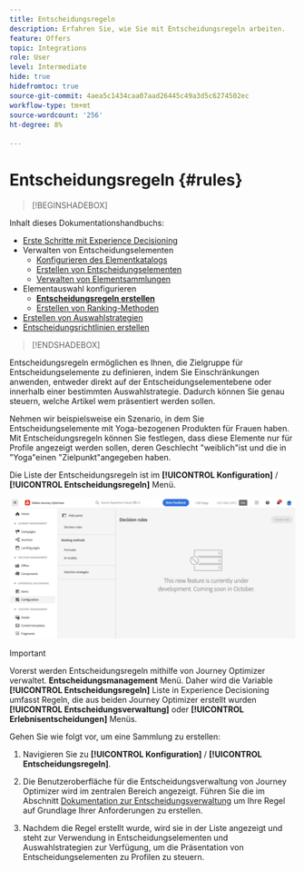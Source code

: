 ```yaml
---
title: Entscheidungsregeln
description: Erfahren Sie, wie Sie mit Entscheidungsregeln arbeiten.
feature: Offers
topic: Integrations
role: User
level: Intermediate
hide: true
hidefromtoc: true
source-git-commit: 4aea5c1434caa07aad26445c49a3d5c6274502ec
workflow-type: tm+mt
source-wordcount: '256'
ht-degree: 8%

---
```


# Entscheidungsregeln {#rules}

>[!BEGINSHADEBOX]

Inhalt dieses Dokumentationshandbuchs:

* [Erste Schritte mit Experience Decisioning](gs-experience-decisioning.md)
* Verwalten von Entscheidungselementen
   * [Konfigurieren des Elementkatalogs](catalogs.md)
   * [Erstellen von Entscheidungselementen](items.md)
   * [Verwalten von Elementsammlungen](collections.md)
* Elementauswahl konfigurieren
   * **[Entscheidungsregeln erstellen](rules.md)**
   * [Erstellen von Ranking-Methoden](ranking.md)
* [Erstellen von Auswahlstrategien](selection-strategies.md)
* [Entscheidungsrichtlinien erstellen](create-decision.md)

>[!ENDSHADEBOX]

Entscheidungsregeln ermöglichen es Ihnen, die Zielgruppe für Entscheidungselemente zu definieren, indem Sie Einschränkungen anwenden, entweder direkt auf der Entscheidungselementebene oder innerhalb einer bestimmten Auswahlstrategie. Dadurch können Sie genau steuern, welche Artikel wem präsentiert werden sollen.

Nehmen wir beispielsweise ein Szenario, in dem Sie Entscheidungselemente mit Yoga-bezogenen Produkten für Frauen haben. Mit Entscheidungsregeln können Sie festlegen, dass diese Elemente nur für Profile angezeigt werden sollen, deren Geschlecht &quot;weiblich&quot;ist und die in &quot;Yoga&quot;einen &quot;Zielpunkt&quot;angegeben haben.

Die Liste der Entscheidungsregeln ist im **[!UICONTROL Konfiguration]** / **[!UICONTROL Entscheidungsregeln]** Menü.

![](assets/decision-rules-list.png)

>[!IMPORTANT]
>
>Vorerst werden Entscheidungsregeln mithilfe von Journey Optimizer verwaltet. **Entscheidungsmanagement** Menü. Daher wird die Variable **[!UICONTROL Entscheidungsregeln]** Liste in Experience Decisioning umfasst Regeln, die aus beiden Journey Optimizer erstellt wurden **[!UICONTROL Entscheidungsverwaltung]** oder **[!UICONTROL Erlebnisentscheidungen]** Menüs.

Gehen Sie wie folgt vor, um eine Sammlung zu erstellen:

1. Navigieren Sie zu **[!UICONTROL Konfiguration]** / **[!UICONTROL Entscheidungsregeln]**.
1. Die Benutzeroberfläche für die Entscheidungsverwaltung von Journey Optimizer wird im zentralen Bereich angezeigt. Führen Sie die im Abschnitt [Dokumentation zur Entscheidungsverwaltung](../offers/offer-library/creating-decision-rules.md) um Ihre Regel auf Grundlage Ihrer Anforderungen zu erstellen.

1. Nachdem die Regel erstellt wurde, wird sie in der Liste angezeigt und steht zur Verwendung in Entscheidungselementen und Auswahlstrategien zur Verfügung, um die Präsentation von Entscheidungselementen zu Profilen zu steuern.
